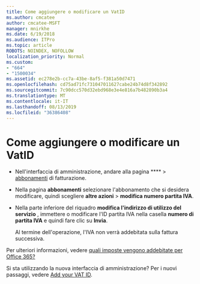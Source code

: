 ```yaml
---
title: Come aggiungere o modificare un VatID
ms.author: cmcatee
author: cmcatee-MSFT
manager: mnirkhe
ms.date: 6/19/2018
ms.audience: ITPro
ms.topic: article
ROBOTS: NOINDEX, NOFOLLOW
localization_priority: Normal
ms.custom:
- "664"
- "1500034"
ms.assetid: ec278e2b-cc7a-43be-8af5-f381a50d7471
ms.openlocfilehash: cd75ad71fc731047011627cabe24b74d8f342892
ms.sourcegitcommit: 7c90dcc570d32ebd968e3e4e816a7b482890b3a4
ms.translationtype: MT
ms.contentlocale: it-IT
ms.lasthandoff: 08/13/2019
ms.locfileid: "36386408"
---
```

# <a name="how-to-add-or-edit-a-vatid"></a>Come aggiungere o modificare un VatID

- Nell'interfaccia di amministrazione, andare alla pagina **** \> [abbonamenti](https://go.microsoft.com/fwlink/p/?linkid=842054) di fatturazione.

- Nella pagina **abbonamenti** selezionare l'abbonamento che si desidera modificare, quindi scegliere **altre azioni** \> **modifica numero partita IVA**.

- Nella parte inferiore del riquadro **modifica l'indirizzo di utilizzo del servizio** , immettere o modificare l'ID partita IVA nella casella **numero di partita IVA** e quindi fare clic su **Invia**.

    Al termine dell'operazione, l'IVA non verrà addebitata sulla fattura successiva.

Per ulteriori informazioni, vedere [quali imposte vengono addebitate per Office 365?](https://docs.microsoft.com/en-us/office365/admin/subscriptions-and-billing/what-tax-will-i-be-charged)

Si sta utilizzando la nuova interfaccia di amministrazione? Per i nuovi passaggi, vedere [Add your VAT ID](https://docs.microsoft.com/en-us/office365/admin/subscriptions-and-billing/what-tax-will-i-be-charged?view=o365-worldwide#add-your-vat-id-eu-countries-only).